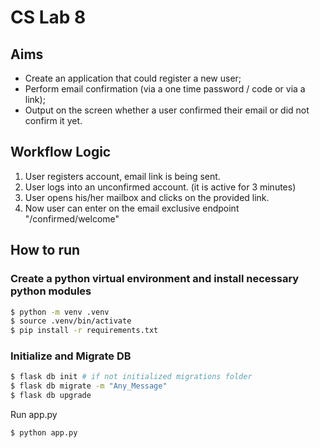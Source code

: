 # CS Lab 8

## Aims

- Create an application that could register a new user;
- Perform email confirmation (via a one time password / code or via a link);
- Output on the screen whether a user confirmed their email or did not confirm it yet.

## Workflow Logic

1) User registers account, email link is being sent.
2) User logs into an unconfirmed account. (it is active for 3 minutes)
3) User opens his/her mailbox and clicks on the provided link.
4) Now user can enter on the email exclusive endpoint "/confirmed/welcome"

## How to run


### Create a python virtual environment and install necessary python modules

```bash
$ python -m venv .venv
$ source .venv/bin/activate
$ pip install -r requirements.txt
```

### Initialize and Migrate DB

```bash
$ flask db init # if not initialized migrations folder
$ flask db migrate -m "Any_Message" 
$ flask db upgrade
```

Run app.py

```bash
$ python app.py
```
